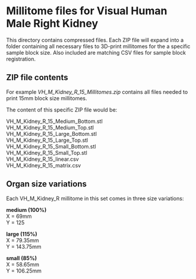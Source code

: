 # Millitome files for Visual Human Male Right Kidney

This directory contains compressed files. Each ZIP file will expand into a folder containing all necessary files to 3D-print millitomes for the a specific sample block size. Also included are matching CSV files for sample block registration.

## ZIP file contents

<p>For example <em>VH_M_Kidney_R_15_Millitomes.zip</em> contains all files needed to print 15mm block size millitomes.</p>

<p>The content of this specific ZIP file would be:</p>

VH_M_Kidney_R_15_Medium_Bottom.stl<br>
VH_M_Kidney_R_15_Medium_Top.stl<br>
VH_M_Kidney_R_15_Large_Bottom.stl<br>
VH_M_Kidney_R_15_Large_Top.stl<br>
VH_M_Kidney_R_15_Small_Bottom.stl<br>
VH_M_Kidney_R_15_Small_Top.stl<br>
VH_M_Kidney_R_15_linear.csv<br>
VH_M_Kidney_R_15_matrix.csv<br>

## Organ size variations

<p>Each VH_M_Kidney_R millitome in this set comes in three size variations:</p>

<strong>medium (100%)</strong><br>
X = 69mm<br>
Y = 125<br>

<strong>large (115%)</strong><br>
X = 79.35mm<br>
Y = 143.75mm<br>

<strong>small (85%)</strong><br>
X = 58.65mm<br>
Y = 106.25mm<br>
